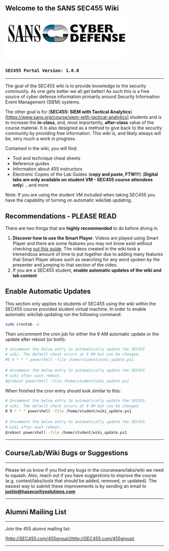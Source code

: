 Welcome to the SANS SEC455 Wiki
----------


![Cyber Defense](CyberDefense_logo.jpg)
### **`SEC455 Portal Version: 1.0.0`**

---

The goal of the SEC455 wiki is to provide knowledge to the security community. As one gets better we all get better! As such this is a free source of cyber defense information primarily around Security Information Event Management (SIEM) systems.

The other goal is for (**SEC455: SIEM with Tactical Analytics**)[https://www.sans.org/course/siem-with-tactical-analytics] students and is to increase the **in-class**, and, most importantly, **after-class** value of the course material. It is also designed as a method to give back to the security community by providing free information. This wiki is, and likely always will be, very much a work in progress.

Contained in the wiki, you will find:

- Tool and technique cheat sheets
- Reference guides
- Information about 455 instructors
- Electronic Copies of the Lab Guides (**copy and paste, FTW!!!**) (**Digital labs are only available on student VM - SEC455 course attendees only**)
...and more

Note: If you are using the student VM included when taking SEC455 you have the capability of turning on automatic wiki/lab updating.

Recommendations - PLEASE READ
----------
There are two things that are **highly recommended** to do before diving in.

1. **Discover how to use the Smart Player**. Videos are played using Smart Player and there are some features you may not know exist without checking [out this guide](/Resources/SmartPlayer.md). The videos created in the wiki took a tremendous amount of time to put together due to adding many features that Smart Player allows such as searching for any word spoken by the presenter and jumping to that section of the video.
2. If you are a SEC455 student, **enable automatic updates of the wiki and lab content**

Enable Automatic Updates
----------

This section only applies to students of SEC455 using the wiki within the SEC455 course provided student virtual machine. In order to enable automatic wiki/lab updating run the following command:

```bash
sudo crontab -e
```

Then uncomment the cron job for either the 9 AM automatic update or the update after reboot (or both):

```bash
# Uncomment the below entry to automatically update the SEC455
# wiki. The default check occurs at 9 AM but can be changed.
#0 9 * * * powershell -file /home/student/wiki_update.ps1

# Uncomment the below entry to automatically update the SEC455
# wiki after each reboot.
#@reboot powershell -file /home/student/wiki_update.ps1
```

When finished the cron entry should look similar to this:

```bash
# Uncomment the below entry to automatically update the SEC455
# wiki. The default check occurs at 9 AM but can be changed.
0 9 * * * powershell -file /home/student/wiki_update.ps1

# Uncomment the below entry to automatically update the SEC455
# wiki after each reboot.
@reboot powershell -file /home/student/wiki_update.ps1
```

---


Course/Lab/Wiki Bugs or Suggestions
----------

---

Please let us know if you find any bugs in the courseware/labs/wiki we need to squash. Also, reach out if you have suggestions to improve the course (e.g. content/labs/tools that should be added, removed, or updated). The easiest way to submit these improvements is by sending an email to **<justin@hasecuritysolutions.com>**

---

Alumni Mailing List
----------

---

Join the 455 alumni mailing list:

[http://SEC455.com/455group](http://SEC455.com/455group)

---
